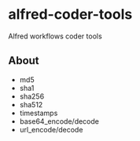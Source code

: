 # alfred-coder-tools
Alfred workflows coder tools

## About
- md5 
- sha1
- sha256
- sha512
- timestamps
- base64_encode/decode
- url_encode/decode
